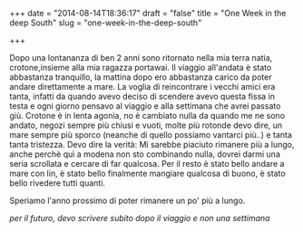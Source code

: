 +++
date = "2014-08-14T18:36:17"
draft = "false"
title = "One Week in the deep South"
slug = "one-week-in-the-deep-south"

+++

Dopo una lontananza di ben 2 anni sono ritornato nella mia terra natia, crotone,insieme alla mia ragazza portawai.
Il viaggio all'andata è stato abbastanza tranquillo, la mattina dopo ero abbastanza carico da poter andare direttamente a mare. La voglia di reincontrare i vecchi amici era tanta, infatti da quando avevo deciso di scendere avevo questa fissa in testa e ogni giorno pensavo al viaggio e alla settimana che avrei passato giù. 
Crotone è in lenta agonia, no è cambiato nulla da quando me ne sono andato, negozi sempre più chiusi e vuoti, molte più rotonde devo dire, un mare sempre più sporco (neanche di quello possiamo vantarci più..) e tanta tanta tristezza. Devo dire la verità: Mi sarebbe piaciuto rimanere più a lungo, anche perchè quì a modena non sto combinando nulla, dovrei darmi una seria scrollata e cercare di far qualcosa. Per il resto è stato bello andare a mare con lin, è stato bello finalmente mangiare qualcosa di buono, è stato bello rivedere tutti quanti. 

Speriamo l'anno prossimo di poter rimanere un po' più a lungo. 


*per il futuro, devo scrivere subito dopo il viaggio e non una settimana*





